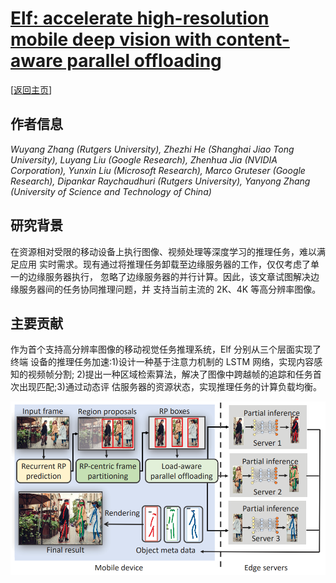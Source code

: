 # [Elf: accelerate high-resolution mobile deep vision with content-aware parallel offloading](https://doi.org/10.1145/3447993.3448628)

\[[返回主页](../../README.md#before-2022)\]

## 作者信息
*Wuyang Zhang (Rutgers University), Zhezhi He (Shanghai Jiao Tong University), Luyang Liu (Google Research), Zhenhua Jia (NVIDIA Corporation), Yunxin Liu (Microsoft Research), Marco Gruteser (Google Research), Dipankar Raychaudhuri (Rutgers University), Yanyong Zhang (University of Science and Technology of China)*

## 研究背景
在资源相对受限的移动设备上执行图像、视频处理等深度学习的推理任务，难以满足应用 实时需求。现有通过将推理任务卸载至边缘服务器的工作，仅仅考虑了单一的边缘服务器执行， 忽略了边缘服务器的并行计算。因此，该文章试图解决边缘服务器间的任务协同推理问题，并 支持当前主流的 2K、4K 等高分辨率图像。

## 主要贡献
作为首个支持高分辨率图像的移动视觉任务推理系统，Elf 分别从三个层面实现了终端 设备的推理任务加速:1)设计一种基于注意力机制的 LSTM 网络，实现内容感知的视频帧分割; 2)提出一种区域检索算法，解决了图像中跨越帧的追踪和任务首次出现匹配;3)通过动态评 估服务器的资源状态，实现推理任务的计算负载均衡。

![](../../figs/mobicom21-elf.png)